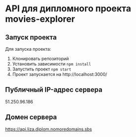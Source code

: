 # API для дипломного проекта movies-explorer
## Запуск проекта
Для запуска проекта:
1. Клонировать репозиторий
2. Установить зависимости `npm install`
3. Запустить проект `npm start`
4. Проект запускается на http://localhost:3000/

## Публичный IP-адрес сервера

51.250.96.186

## Домен сервера

https://api.liza.diplom.nomoredomains.sbs